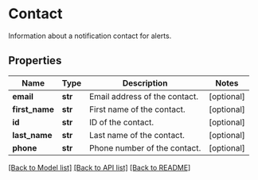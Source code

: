 # Contact

Information about a notification contact for alerts.
## Properties
Name | Type | Description | Notes
------------ | ------------- | ------------- | -------------
**email** | **str** | Email address of the contact. | [optional] 
**first_name** | **str** | First name of the contact. | [optional] 
**id** | **str** | ID of the contact. | [optional] 
**last_name** | **str** | Last name of the contact. | [optional] 
**phone** | **str** | Phone number of the contact. | [optional] 

[[Back to Model list]](../README.md#documentation-for-models) [[Back to API list]](../README.md#documentation-for-api-endpoints) [[Back to README]](../README.md)



